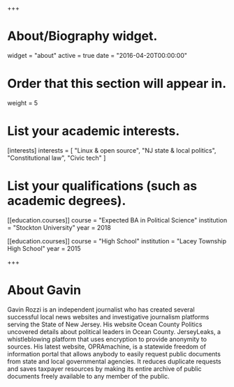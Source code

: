 +++
# About/Biography widget.
widget = "about"
active = true
date = "2016-04-20T00:00:00"

# Order that this section will appear in.
weight = 5

# List your academic interests.
[interests]
  interests = [
    "Linux & open source",
    "NJ state & local politics",
    "Constitutional law",
    "Civic tech"
  ]

# List your qualifications (such as academic degrees).
[[education.courses]]
  course = "Expected BA in Political Science"
  institution = "Stockton University"
  year = 2018

[[education.courses]]
  course = "High School"
  institution = "Lacey Township High School"
  year = 2015

+++

# About Gavin
Gavin Rozzi is an independent journalist who has created several successful local news websites
and investigative journalism platforms serving the State of New Jersey. His website Ocean County Politics
uncovered details about political leaders in Ocean County. JerseyLeaks, a whistleblowing platform that uses encryption to provide anonymity to sources. His latest website, OPRAmachine, is a statewide freedom of information portal that allows anybody to easily request public documents from state and local governmental agencies. It reduces duplicate requests and saves taxpayer resources by making its entire archive of public documents freely available to any member of the public.
